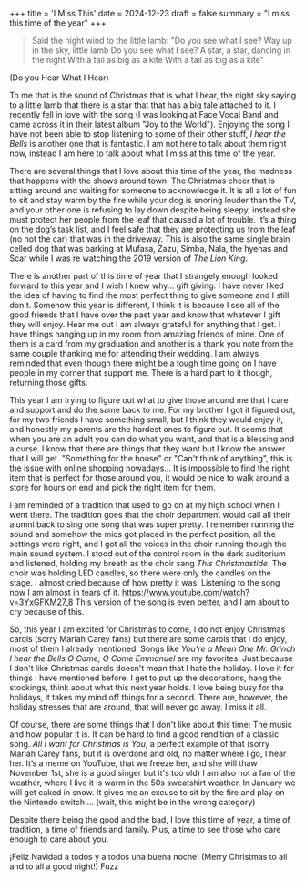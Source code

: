 +++
title = 'I Miss This'
date = 2024-12-23
draft = false
summary = "I miss this time of the year"
+++

>Said the night wind to the little lamb:
"Do you see what I see?
Way up in the sky, little lamb
Do you see what I see?
A star, a star, dancing in the night
With a tail as big as a kite
With a tail as big as a kite"

(Do you Hear What I Hear)

To me that is the sound of Christmas that is what I hear, the night sky saying to a little lamb that there is a star that that has a big tale attached to it. I recently fell in love with the song (I was looking at Face Vocal Band and came across it in their latest album "Joy to the World"). Enjoying the song I have not been able to stop listening to some of their other stuff, *I hear the Bells* is another one that is fantastic. I am not here to talk about them right now, instead I am here to talk about what I miss at this time of the year. 

There are several things that I love about this time of the year, the madness that happens with the shows around town. The Christmas cheer that is sitting around and waiting for someone to acknowledge it. It is all a lot of fun to sit and stay warm by the fire while your dog is snoring louder than the TV, and your other one is refusing to lay down despite being sleepy, instead she must protect her people from the leaf that caused a lot of trouble. It’s a thing on the dog’s task list, and I feel safe that they are protecting us from the leaf (no not the car) that was in the driveway. This is also the same single brain celled dog that was barking at Mufasa, Zazu, Simba, Nala, the hyenas and Scar while I was re watching the 2019 version of *The Lion King*.  

There is another part of this time of year that I strangely enough looked forward to this year and I wish I knew why... gift giving. I have never liked the idea of having to find the most perfect thing to give someone and I still don't. Somehow this year is different, I think it is because I see all of the good friends that I have over the past year and know that whatever I gift they will enjoy. Hear me out I am always grateful for anything that I get. I have things hanging up in my room from amazing friends of mine. One of them is a card from my graduation and another is a thank you note from the same couple thanking me for attending their wedding. I am always reminded that even though there might be a tough time going on I have people in my corner that support me. There is a hard part to it though, returning those gifts.

This year I am trying to figure out what to give those around me that I care and support and do the same back to me. For my brother I got it figured out, for my two friends I have something small, but I think they would enjoy it, and honestly my parents are the hardest ones to figure out. It seems that when you are an adult you can do what you want, and that is a blessing and a curse. I know that there are things that they want but I know the answer that I will get. "Something for the house" or "Can't think of anything", this is the issue with online shopping nowadays... It is impossible to find the right item that is perfect for those around you, it would be nice to walk around a store for hours on end and pick the right item for them.

I am reminded of a tradition that used to go on at my high school when I went there. The tradition goes that the choir department would call all their alumni back to sing one song that was super pretty. I remember running the sound and somehow the mics got placed in the perfect position, all the settings were right, and I got all the voices in the choir running though the main sound system. I stood out of the control room in the dark auditorium and listened, holding my breath as the choir sang *This Christmastide*. The choir was holding LED candles, so there were only the candles on the stage. I almost cried because of how pretty it was. Listening to the song now I am almost in tears of it. 
https://www.youtube.com/watch?v=3YxGFKM27_8 
This version of the song is even better, and I am about to cry because of this. 

So, this year I am excited for Christmas to come, I do not enjoy Christmas carols (sorry Mariah Carey fans) but there are some carols that I do enjoy, most of them I already mentioned. Songs like *You're a Mean One Mr. Grinch* *I hear the Bells* *O Come; O Come Emmanuel* are my favorites. Just because I don't like Christmas carols doesn't mean that I hate the holiday. I love it for things I have mentioned before. I get to put up the decorations, hang the stockings, think about what this next year holds. I love being busy for the holidays, it takes my mind off things for a second. There are, however, the holiday stresses that are around, that will never go away. I miss it all. 

Of course, there are some things that I don't like about this time: 
The music and how popular it is. It can be hard to find a good rendition of a classic song. *All I want for Christmas is You*, a perfect example of that (sorry Mariah Carey fans, but it is overdone and old, no matter where I go, I hear her. It’s a meme on YouTube, that we freeze her, and she will thaw November 1st, she is a good singer but it's too old) 
I am also not a fan of the weather, where I live it is warm in the 50s sweatshirt weather. In January we will get caked in snow. It gives me an excuse to sit by the fire and play on the Nintendo switch.... (wait, this might be in the wrong category) 

Despite there being the good and the bad, I love this time of year, a time of tradition, a time of friends and family. Plus, a time to see those who care enough to care about you. 

¡Feliz Navidad a todos y a todos una buena noche! 
(Merry Christmas to all and to all a good night!) 
Fuzz

